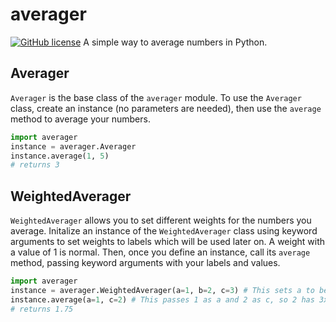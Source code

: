 # averager
[![GitHub license](https://img.shields.io/github/license/bsoyka/averager.svg)](https://github.com/bsoyka/averager/blob/master/LICENSE)
A simple way to average numbers in Python.
## Averager
`Averager` is the base class of the `averager` module.  To use the `Averager` class, create an instance (no parameters are needed), then use the `average` method to average your numbers.
```python
import averager
instance = averager.Averager
instance.average(1, 5)
# returns 3
```
## WeightedAverager
`WeightedAverager` allows you to set different weights for the numbers you average.  Initalize an instance of the `WeightedAverager` class using keyword arguments to set weights to labels which will be used later on.  A weight with a value of 1 is normal.  Then, once you define an instance, call its `average` method, passing keyword arguments with your labels and values.
```python
import averager
instance = averager.WeightedAverager(a=1, b=2, c=3) # This sets a to be 1x, b to be 2x, and c to be 3x.
instance.average(a=1, c=2) # This passes 1 as a and 2 as c, so 2 has 3x the weight of 1.
# returns 1.75
```
